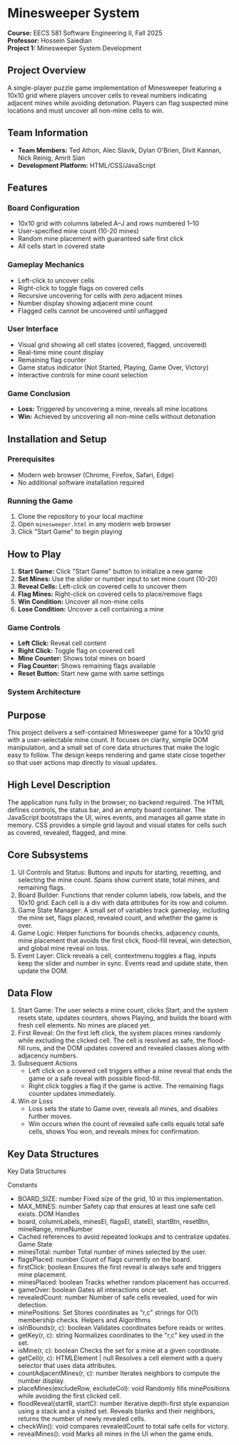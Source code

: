 # Minesweeper System
**Course:** EECS 581 Software Engineering II, Fall 2025  
**Professor:** Hossein Saiedian  
**Project 1:** Minesweeper System Development

## Project Overview
A single-player puzzle game implementation of Minesweeper featuring a 10x10 grid where players uncover cells to reveal numbers indicating adjacent mines while avoiding detonation. Players can flag suspected mine locations and must uncover all non-mine cells to win.

## Team Information
- **Team Members:** Ted Athon, Alec Slavik, Dylan O’Brien, Divit Kannan, Nick Reinig, Amrit Sian
- **Development Platform:** HTML/CSS/JavaScript

## Features
### Board Configuration
- 10x10 grid with columns labeled A–J and rows numbered 1–10
- User-specified mine count (10-20 mines)
- Random mine placement with guaranteed safe first click
- All cells start in covered state

### Gameplay Mechanics
- Left-click to uncover cells
- Right-click to toggle flags on covered cells
- Recursive uncovering for cells with zero adjacent mines
- Number display showing adjacent mine count
- Flagged cells cannot be uncovered until unflagged

### User Interface
- Visual grid showing all cell states (covered, flagged, uncovered)
- Real-time mine count display
- Remaining flag counter
- Game status indicator (Not Started, Playing, Game Over, Victory)
- Interactive controls for mine count selection

### Game Conclusion
- **Loss:** Triggered by uncovering a mine, reveals all mine locations
- **Win:** Achieved by uncovering all non-mine cells without detonation

## Installation and Setup

### Prerequisites
- Modern web browser (Chrome, Firefox, Safari, Edge)
- No additional software installation required

### Running the Game
1. Clone the repository to your local machine
2. Open `minesweeper.html` in any modern web browser
3. Click "Start Game" to begin playing

## How to Play
1. **Start Game:** Click "Start Game" button to initialize a new game
2. **Set Mines:** Use the slider or number input to set mine count (10-20)
3. **Reveal Cells:** Left-click on covered cells to uncover them
4. **Flag Mines:** Right-click on covered cells to place/remove flags
5. **Win Condition:** Uncover all non-mine cells
6. **Lose Condition:** Uncover a cell containing a mine

### Game Controls
- **Left Click:** Reveal cell content
- **Right Click:** Toggle flag on covered cell
- **Mine Counter:** Shows total mines on board
- **Flag Counter:** Shows remaining flags available
- **Reset Button:** Start new game with same settings



### System Architecture

## Purpose
This project delivers a self-contained Minesweeper game for a 10x10 grid with a user-selectable mine count. It focuses on clarity, simple DOM manipulation, and a small set of core data structures that make the logic easy to follow. The design keeps rendering and game state close together so that user actions map directly to visual updates.

## High Level Description
The application runs fully in the browser, no backend required. The HTML defines controls, the status bar, and an empty board container. The JavaScript bootstraps the UI, wires events, and manages all game state in memory. CSS provides a simple grid layout and visual states for cells such as covered, revealed, flagged, and mine.

## Core Subsystems
1. UI Controls and Status: Buttons and inputs for starting, resetting, and selecting the mine count. Spans show current state, total mines, and remaining flags.
2. Board Builder: Functions that render column labels, row labels, and the 10x10 grid. Each cell is a div with data attributes for its row and column.
3. Game State Manager: A small set of variables track gameplay, including the mine set, flags placed, revealed count, and whether the game is over.
4. Game Logic: Helper functions for bounds checks, adjacency counts, mine placement that avoids the first click, flood-fill reveal, win detection, and global mine reveal on loss.
5. Event Layer: Click reveals a cell, contextmenu toggles a flag, inputs keep the slider and number in sync. Events read and update state, then update the DOM.

## Data Flow
1. Start Game: The user selects a mine count, clicks Start, and the system resets state, updates counters, shows Playing, and builds the board with fresh cell elements. No mines are placed yet.
2. First Reveal: On the first left click, the system places mines randomly while excluding the clicked cell. The cell is resolved as safe, the flood-fill runs, and the DOM updates covered and revealed classes along with adjacency numbers.
3. Subsequent Actions
   - Left click on a covered cell triggers either a mine reveal that ends the game or a safe reveal with possible flood-fill.
   - Right click toggles a flag if the game is active. The remaining flags counter updates immediately.
4. Win or Loss
   - Loss sets the state to Game over, reveals all mines, and disables further moves.
   - Win occurs when the count of revealed safe cells equals total safe cells, shows You won, and reveals mines for confirmation.

## Key Data Structures
Key Data Structures

Constants
- BOARD_SIZE: number
  Fixed size of the grid, 10 in this implementation.
- MAX_MINES: number
  Safety cap that ensures at least one safe cell exists.
DOM Handles
- board, columnLabels, minesEl, flagsEl, stateEl, startBtn, resetBtn, mineRange, mineNumber
- Cached references to avoid repeated lookups and to centralize updates.
Game State
- minesTotal: number
  Total number of mines selected by the user.
- flagsPlaced: number
  Count of flags currently on the board.
- firstClick: boolean
  Ensures the first reveal is always safe and triggers mine placement.
- minesPlaced: boolean
  Tracks whether random placement has occurred.
- gameOver: boolean
  Gates all interactions once set.
- revealedCount: number
  Number of safe cells revealed, used for win detection.
- minePositions: Set<string>
  Stores coordinates as "r,c" strings for O(1) membership checks.
Helpers and Algorithms
- isInBounds(r, c): boolean
  Validates coordinates before reads or writes.
- getKey(r, c): string
  Normalizes coordinates to the "r,c" key used in the set.
- isMine(r, c): boolean
  Checks the set for a mine at a given coordinate.
- getCell(r, c): HTMLElement | null
  Resolves a cell element with a query selector that uses data attributes.
- countAdjacentMines(r, c): number
  Iterates neighbors to compute the number display.
- placeMines(excludeRow, excludeCol): void
  Randomly fills minePositions while avoiding the first clicked cell.
- floodReveal(startR, startC): number
  Iterative depth-first style expansion using a stack and a visited set. Reveals blanks and their neighbors, returns the number of newly revealed cells.
- checkWin(): void
  compares revealedCount to total safe cells for victory.
- revealMines(): void
  Marks all mines in the UI when the game ends.
